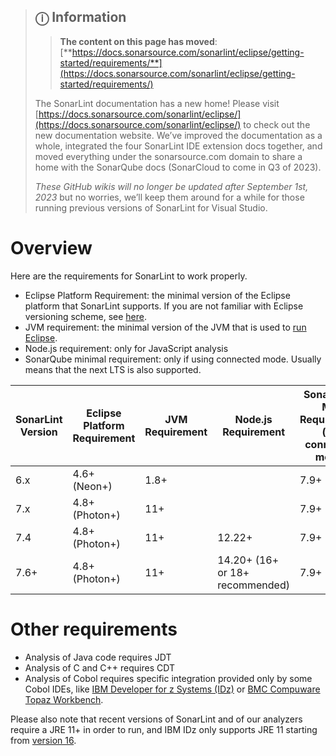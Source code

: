 > ## ⓘ **Information**
>
>>**The content on this page has moved**: [**https://docs.sonarsource.com/sonarlint/eclipse/getting-started/requirements/**](https://docs.sonarsource.com/sonarlint/eclipse/getting-started/requirements/)
>
>The SonarLint documentation has a new home! Please visit [https://docs.sonarsource.com/sonarlint/eclipse/](https://docs.sonarsource.com/sonarlint/eclipse/) to check out the new documentation website. We’ve improved the documentation as a whole, integrated the four SonarLint IDE extension docs together, and moved everything under the sonarsource.com domain to share a home with the SonarQube docs (SonarCloud to come in Q3 of 2023).
>
>*These GitHub wikis will no longer be updated after September 1st, 2023* but no worries, we’ll keep them around for a while for those running previous versions of SonarLint for Visual Studio.
>
>

# Overview

Here are the requirements for SonarLint to work properly.

* Eclipse Platform Requirement: the minimal version of the Eclipse platform that SonarLint supports. If you are not familiar with Eclipse versioning scheme, see [here](https://en.wikipedia.org/wiki/Eclipse_(software)#Releases).
* JVM requirement: the minimal version of the JVM that is used to [run Eclipse](https://wiki.eclipse.org/Eclipse.ini#Specifying_the_JVM).
* Node.js requirement: only for JavaScript analysis
* SonarQube minimal requirement: only if using connected mode. Usually means that the next LTS is also supported.

| SonarLint Version | Eclipse Platform Requirement | JVM Requirement | Node.js Requirement | SonarQube Min Requirement (for connected mode) |
| --- | --- | --- | --- | --- |
| 6.x | 4.6+ (Neon+) | 1.8+ | | 7.9+ |
| 7.x | 4.8+ (Photon+) | 11+ | | 7.9+ |
| 7.4 | 4.8+ (Photon+) | 11+ | 12.22+ | 7.9+ |
| 7.6+ | 4.8+ (Photon+) | 11+ | 14.20+ (16+ or 18+ recommended) | 7.9+ |

# Other requirements

* Analysis of Java code requires JDT
* Analysis of C and C++ requires CDT
* Analysis of Cobol requires specific integration provided only by some Cobol IDEs, like [IBM Developer for z Systems (IDz)](https://community.ibm.com/community/user/ibmz-and-linuxone/blogs/blog-entry1/2017/07/07/sonarlint-integration-with-developer-for-zsystems) or [BMC Compuware Topaz Workbench](https://devops.api.bmc.com/guidelines/ispw/ispw_projects.html#setting-up-usage-of-sonar-lint).

Please also note that recent versions of SonarLint and of our analyzers require a JRE 11+ in order to run, and IBM IDz only supports JRE 11 starting from [version 16](https://www.ibm.com/common/ssi/ShowDoc.wss?docURL=/common/ssi/rep_ca/2/899/ENUSLP22-0372/index.html).
